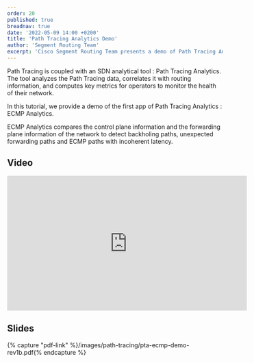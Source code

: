 ```yaml
---
order: 20
published: true
breadnav: true
date: '2022-05-09 14:00 +0200'
title: 'Path Tracing Analytics Demo'
author: 'Segment Routing Team'
excerpt: 'Cisco Segment Routing Team presents a demo of Path Tracing Analytics.'
---    
```

Path Tracing is coupled with an SDN analytical tool : Path Tracing Analytics. The tool analyzes the Path Tracing data, correlates it with routing information, and computes key metrics for operators to monitor the health of their network.

In this tutorial, we provide a demo of the first app of Path Tracing Analytics : ECMP Analytics.

ECMP Analytics compares the control plane information and the forwarding plane information of the network to detect backholing paths, unexpected forwarding paths and ECMP paths with incoherent latency. 

## Video

<iframe width="560" height="315" src="https://www.youtube.com/embed/HlxWCliVUOQ" title="YouTube video player" frameborder="0" allow="accelerometer; autoplay; clipboard-write; encrypted-media; gyroscope; picture-in-picture; web-share" allowfullscreen></iframe>

## Slides

{% capture "pdf-link" %}/images/path-tracing/pta-ecmp-demo-rev1b.pdf{% endcapture %}
<script src="{{ 'assets/js/pdfobject.min.js' | relative_url }}"></script>
<div class="fitvidsignore" id="pdf"></div>
<script>PDFObject.embed(" {{ pdf-link | relative_url }} ", "#pdf", {height: "21.5em", width: "31.3em"});</script>